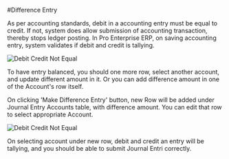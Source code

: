 <!-- add-breadcrumbs -->
#Difference Entry

As per accounting standards, debit in a accounting entry must be equal to credit. If not, system does allow submission of accounting transaction, thereby stops ledger posting. In Pro Enterprise ERP, on saving accounting entry, system validates if debit and credit is tallying.

<img alt="Debit Credit Not Equal" class="screenshot" src="/docs/assets/img/articles/difference-entry-1.png">

To have entry balanced, you should one more row, select another account, and update different amount in it. Or you can add difference amount in one of the Account's row itself.

On clicking 'Make Difference Entry' button, new Row will be added under Journal Entry Accounts table, with difference amount. You can edit that row to select appropriate Account.

<img alt="Debit Credit Not Equal" class="screenshot" src="/docs/assets/img/articles/difference-entry-2.gif">

On selecting account under new row, debit and credit an entry will be tallying, and you should be able to submit Journal Entri correctly.

<!-- markdown -->